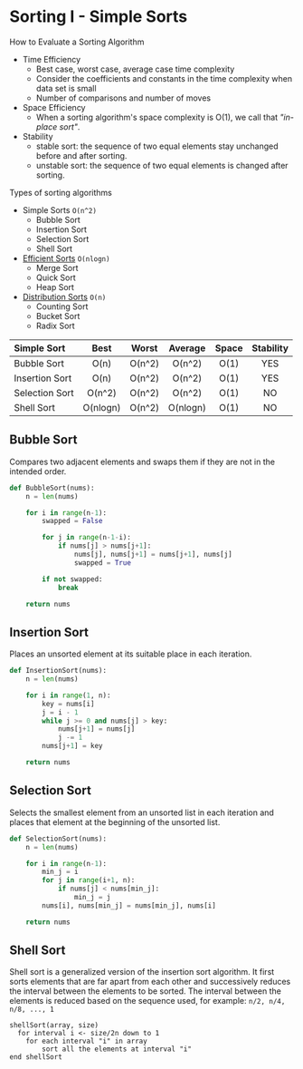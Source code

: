 # Sorting I - Simple Sorts

How to Evaluate a Sorting Algorithm

- Time Efficiency
    - Best case, worst case, average case time complexity
    - Consider the coefficients and constants in the time complexity when data set is small
    - Number of comparisons and number of moves
- Space Efficiency
    - When a sorting algorithm's space complexity is O(1), we call that _"in-place sort"_.
- Stability
    - stable sort: the sequence of two equal elements stay unchanged before and after sorting.
    - unstable sort: the sequence of two equal elements is changed after sorting.

Types of sorting algorithms

- Simple Sorts `O(n^2)`
    - Bubble Sort
    - Insertion Sort
    - Selection Sort
    - Shell Sort
- [Efficient Sorts](<./Chapter 3 Recursion/Sorting II.md>) `O(nlogn)`
    - Merge Sort
    - Quick Sort
    - Heap Sort
- [Distribution Sorts](<./Chapter 7 Advanced Data Structure/Sorting III.md>) `O(n)`
    - Counting Sort
    - Bucket Sort
    - Radix Sort

| Simple Sort    | Best      | Worst    | Average  | Space     | Stability |
| :------------- | :-------: | :------: | :------: | :-------: | :-------: |
| Bubble Sort    | O(n)      | O(n^2)   | O(n^2)   | O(1)      | YES       |
| Insertion Sort | O(n)      | O(n^2)   | O(n^2)   | O(1)      | YES       |
| Selection Sort | O(n^2)    | O(n^2)   | O(n^2)   | O(1)      | NO        |
| Shell Sort     | O(nlogn)  | O(n^2)   | O(nlogn) | O(1)      | NO        |

## Bubble Sort

Compares two adjacent elements and swaps them if they are not in the intended order.
```py
def BubbleSort(nums):
    n = len(nums)

    for i in range(n-1):
        swapped = False

        for j in range(n-1-i):
            if nums[j] > nums[j+1]:
                nums[j], nums[j+1] = nums[j+1], nums[j]
                swapped = True

        if not swapped:
            break

    return nums
```

## Insertion Sort

Places an unsorted element at its suitable place in each iteration.
```py
def InsertionSort(nums):
    n = len(nums)

    for i in range(1, n):
        key = nums[i]
        j = i - 1
        while j >= 0 and nums[j] > key:
            nums[j+1] = nums[j]
            j -= 1
        nums[j+1] = key

    return nums
```

## Selection Sort

Selects the smallest element from an unsorted list in each iteration and places that element at the beginning of the unsorted list.
```py
def SelectionSort(nums):
    n = len(nums)

    for i in range(n-1):
        min_j = i
        for j in range(i+1, n):
            if nums[j] < nums[min_j]:
                min_j = j
        nums[i], nums[min_j] = nums[min_j], nums[i]

    return nums
```

## Shell Sort

Shell sort is a generalized version of the insertion sort algorithm. It first sorts elements that are far apart from each other and successively reduces the interval between the elements to be sorted. The interval between the elements is reduced based on the sequence used, for example: `n/2, n/4, n/8, ..., 1`
```
shellSort(array, size)
  for interval i <- size/2n down to 1
    for each interval "i" in array
        sort all the elements at interval "i"
end shellSort
```
